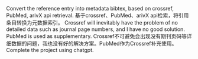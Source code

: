 Convert the reference entry into metadata bibtex, based on crossref, PubMed, arivX api retrieval. 
基于crossref、PubMed、arivX api检索，将引用条目转换为元数据索引。
Crossref will inevitably have the problem of no detailed data such as journal page numbers, and I have no good solution. PubMed is used as supplementary.
Crossref不可避免会出现没有期刊页码等详细数据的问题，我也没有好的解决方案。PubMed作为Crossref补充使用。
Complete the project using chatgpt.
